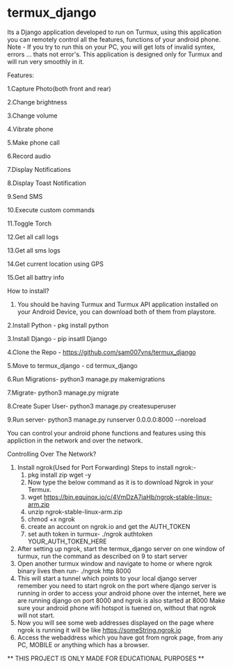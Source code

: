 # termux_django

Its a Django application developed to run on Turmux, using this application you can remotely control all the features, functions of your android phone.<br>
Note - If you try to run this on your PC, you will get lots of invalid syntex, errors ... thats not error's. This application is designed only for Turmux and will
run very smoothly in it.

Features:

1.Capture Photo(both front and rear)

2.Change brightness

3.Change volume

4.Vibrate phone

5.Make phone call

6.Record audio

7.Display Notifications

8.Display Toast Notification

9.Send SMS

10.Execute custom commands 

11.Toggle Torch

12.Get all call logs

13.Get all sms logs

14.Get current location using GPS

15.Get all battry info



How to install?

1. You should be having Turmux and Turmux API application installed on your Android Device, you can download both of them from playstore.

2.Install Python - pkg install python

3.Install Django - pip insatll Django

4.Clone the Repo - https://github.com/sam007vns/termux_django

5.Move to termux_django - cd termux_django

6.Run Migrations- python3 manage.py makemigrations 

7.Migrate- python3 manage.py migrate

8.Create Super User- python3 manage.py createsuperuser

9.Run server- python3 manage.py runserver 0.0.0.0:8000 --noreload

You can control your android phone functions and features  using this appliction in the network and over the network.

Controlling Over The Network?

1. Install ngrok(Used for Port Forwarding)
    Steps to install ngrok:- 
      1. pkg install zip wget -y
      2. Now type the below command as it is to download Ngrok in your Termux.
      3. wget https://bin.equinox.io/c/4VmDzA7iaHb/ngrok-stable-linux-arm.zip
      4. unzip ngrok-stable-linux-arm.zip
      5. chmod +x ngrok
      6. create an account on ngrok.io and get the AUTH_TOKEN
      7. set auth token in turmux-    ./ngrok authtoken YOUR_AUTH_TOKEN_HERE
2. After setting up ngrok, start the termux_django server on one window of turmux, run the command as described on 9 to start server
3. Open another turmux window and navigate to home or where ngrok binary lives then run-  ./ngrok http 8000
4. This will start a tunnel which points to your local django server remember you need to start ngrok on the port where django server is running in order to access 
   your android phone over the internet, here we are running django on port 8000 and ngrok is also started at 8000
   Make sure your android phone wifi hotspot is tuened on, without that ngrok will not start.
5. Now you will see some web addresses displayed on the page where ngrok is running it will be like https://someString.ngrok.io
6. Access the webaddress which you have got from ngrok page, from any PC, MOBILE or anything which has a browser.

** THIS PROJECT IS ONLY MADE FOR EDUCATIONAL PURPOSES **

